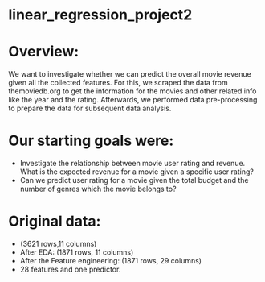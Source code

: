# linear_regression_project2

# Overview:

We want to investigate whether we can predict the overall movie revenue given all the collected features. For this, we scraped the data from themoviedb.org to get the information for the movies and other related info like the year and the rating. Afterwards, we performed data pre-processing to prepare the data for subsequent data analysis.

# Our starting goals were:
-	Investigate the relationship between movie user rating and revenue. What is the expected revenue for a movie given a specific user rating?
-	Can we predict user rating for a movie given the total budget and the number of genres which the movie belongs to?

# Original data: 
- (3621 rows,11 columns)
- After EDA: (1871 rows, 11 columns)
- After the Feature engineering: (1871 rows, 29 columns)
- 28 features and one predictor.



